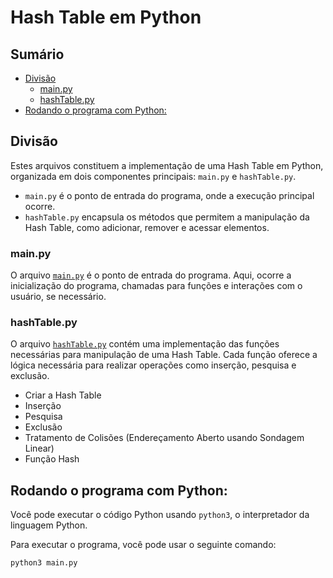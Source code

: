 # Hash Table em Python

## Sumário 

- [Divisão](#divisão)
    - [main.py](#mainpy)
    - [hashTable.py](#linkedlistpy)
- [Rodando o programa com Python:](#rodando-o-programa-com-python)

## Divisão

Estes arquivos constituem a implementação de uma Hash Table em Python, organizada em dois componentes principais: `main.py` e `hashTable.py`.

- `main.py` é o ponto de entrada do programa, onde a execução principal ocorre.
- `hashTable.py` encapsula os métodos que permitem a manipulação da Hash Table, como adicionar, remover e acessar elementos.

### main.py

O arquivo <a href="https://github.com/FabioHenriqueFarias/algorithms-And-Data-Dtructures/blob/main/Data_Structures/5_Hash-Table/Python/main.py">`main.py`</a> é o ponto de entrada do programa. Aqui, ocorre a inicialização do programa, chamadas para funções e interações com o usuário, se necessário.

### hashTable.py

O arquivo <a href="https://github.com/FabioHenriqueFarias/algorithms-And-Data-Dtructures/blob/main/Data_Structures/5_Hash-Table/Python/hashTable.py">`hashTable.py`</a> contém uma implementação das funções necessárias para manipulação de uma Hash Table. Cada função oferece a lógica necessária para realizar operações como inserção, pesquisa e exclusão.

- Criar a Hash Table
- Inserção
- Pesquisa
- Exclusão
- Tratamento de Colisões (Endereçamento Aberto usando Sondagem Linear)
- Função Hash

## Rodando o programa com Python:

Você pode executar o código Python usando `python3`, o interpretador da linguagem Python.

Para executar o programa, você pode usar o seguinte comando:

```
python3 main.py
```